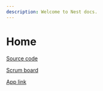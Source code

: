 ```yaml
---
description: Welcome to Nest docs.
---
```


# Home

[Source code](https://github.com/evgshk/nest-egg)

[Scrum board](https://github.com/evgshk/nest-egg/projects/1) 

[App link](http://savings-a2f71.firebaseapp.com)  

